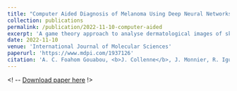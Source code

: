 ```yaml
---
title: "Computer Aided Diagnosis of Melanoma Using Deep Neural Networks and Game Theory: Application on Dermoscopic Images of Skin Lesions"
collection: publications
permalink: /publication/2022-11-10-computer-aided
excerpt: 'A game theory approach to analyse dermatological images of skin lesions.'
date: 2022-11-10
venue: 'International Journal of Molecular Sciences'
paperurl: 'https://www.mdpi.com/1937126'
citation: 'A. C. Foahom Gouabou, <b>J. Collenne</b>, J. Monnier, R. Iguernaissi, J.-L. Damoiseaux, A. Moudafi, D. Merad.&quot;Computer Aided Diagnosis of Melanoma Using Deep Neural Networks and Game Theory: Application on Dermoscopic Images of Skin Lesions.&quot; <i>International Journal of Molecular Sciences. 2022; 23(22)</i>'
---
```


<! -- [Download paper here](http://academicpages.github.io/files/paper1.pdf) !>
